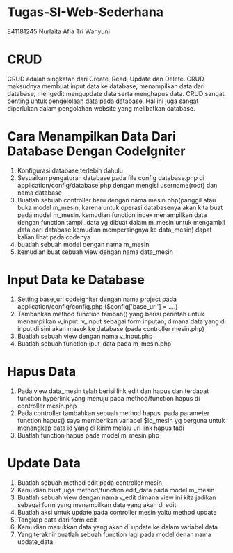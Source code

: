 # Tugas-SI-Web-Sederhana
E41181245 Nurlaita Afia Tri Wahyuni

# CRUD
CRUD adalah singkatan dari Create, Read, Update dan Delete. CRUD maksudnya membuat input data ke database, menampilkan data dari database, mengedit mengupdate data serta menghapus data.
CRUD sangat penting untuk pengelolaan data pada database. Hal ini juga sangat diperlukan dalam pengolahan website yang melibatkan database.

# Cara Menampilkan Data Dari Database Dengan CodeIgniter
1. Konfigurasi database terlebih dahulu
2. Sesuaikan pengaturan database pada file config database.php di application/config/database.php dengan mengisi username(root) dan nama database
3. Buatlah sebuah controller baru dengan nama mesin.php(panggil atau buka model m_mesin, karena untuk operasi databasenya akan kita buat pada model m_mesin. kemudian function index menampilkan data dengan function tampil_data yg dibuat dalam m_mesin untuk mengambil data dari database kemudian mempersingnya ke data_mesin) dapat kalian lihat pada codenya
4. buatlah sebuah model dengan nama m_mesin
5. kemudian buat sebuah view dengan nama data_mesin

# Input Data ke Database
1. Setting base_url codeigniter dengan nama project pada application/config/config.php ($config['base_url'] = ....)
2. Tambahkan method function tambah() yang berisi perintah untuk menampilkan v_input. v_input sebagai form inputan, dimana data yang di input di sini akan masuk ke database (pada controller mesin.php)
3. Buatlah sebuah view dengan nama v_input.php
4. Buatlah sebuah function iput_data pada m_mesin.php

# Hapus Data
1. Pada view data_mesin telah berisi link edit dan hapus dan terdapat function hyperlink yang menuju pada method/function hapus di controller mesin.php 
2. Pada controller tambahkan sebuah method hapus. pada parameter function hapus() saya memberikan variabel $id_mesin yg berguna untuk menangkap data id yang di kirim melalu url link hapus tadi
3. Buatlah function hapus pada model m_mesin.php

# Update Data
1. Buatlah sebuah method edit pada controller mesin
2. Kemudian buat juga method/function edit_data pada model m_mesin
3. Buatlah sebuah view dengan nama v_edit dimana view ini kita jadikan sebagai form yang menampilkan data yang akan di edit
4. Buatlah aksi untuk update pada controller mesin yaitu method update
5. Tangkap data dari form edit
6. Kemudian masukkan data yang akan di update ke dalam variabel data
7. Yang terakhir buatlah sebuah function lagi pada model denan nama update_data
